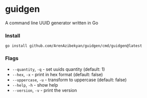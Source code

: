 # guidgen
A command line UUID generator written in Go

### Install
```
go install github.com/ArenAzibekyan/guidgen/cmd/guidgen@latest
```

### Flags
- `--quantity`, `-q` - set uuids quantity (default: 1)
- `--hex`, `-x` - print in hex format (default: false)
- `--uppercase`, `-u` - transform to uppercase (default: false)
- `--help`, `-h` - show help
- `--version`, `-v` - print the version
